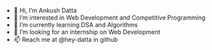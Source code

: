 - 👋 Hi, I’m Ankush Datta
- 👀 I’m interested in Web Development and Competitive Programming
- 🌱 I’m currently learning DSA and Algorithms
- 💞️ I’m looking for an internship on Web Development
- 📫 Reach me at @hey-datta in github

<!---
hey-datt/hey-datt is a ✨ special ✨ repository because its `README.md` (this file) appears on your GitHub profile.
You can click the Preview link to take a look at your changes.
--->
